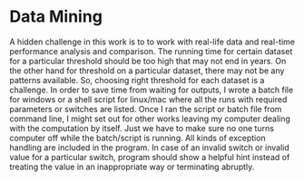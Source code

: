 # Data Mining

A hidden challenge in this work is to to work with real-life data and real-time performance analysis and comparison. The running time for certain dataset for a particular threshold should be too high that may not end in years. On the other hand for threshold on a particular dataset, there may not be any patterns available. So, choosing right threshold for each dataset is a challenge. In order to save time from waiting for outputs, I wrote a batch file for windows or a shell script for linux/mac where all the runs with required parameters or switches are listed. Once I ran the script or batch file from command line, I might set out for other works leaving my computer dealing with the computation by itself. Just we have to make sure no one turns computer off while the batch/script is running. All kinds of exception handling are included in the program. In case of an invalid switch or invalid value for a particular switch, program should show a helpful hint instead of treating the value in an inappropriate way or terminating abruptly.
